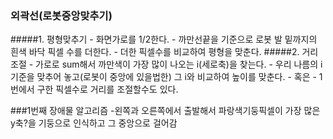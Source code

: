 
### 외곽선(로봇중앙맞추기)

#####1. 평형맞추기
	- 화면가로를 1/2한다.
	- 까만선끝을 기준으로 로봇 발 밑까지의 흰색 바닥 픽셀 수를 더한다.
	- 더한 픽셀수를 비교하여 평형을 맞춘다.
#####2. 거리조절
	- 가로로 sum해서 까만색이 가장 많이 나오는 i(세로축)을 찾는다.
	- 우리 나름의 i기준을 맞추어 놓고(로봇이 중앙에 있을법한)
	  그 i와 비교하여 높이를 맞춘다.
	- 혹은
	- 1번에서 구한 픽셀수로 거리를 조절할수도 있다.

###1번째 장애물 알고리즘
	-왼쪽과 오른쪽에서 출발해서 파랑색기둥픽셀이 
	가장 많은 y축?을 기둥으로 인식하고 그 중앙으로 걸어감